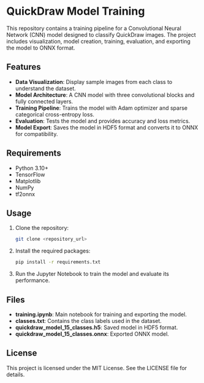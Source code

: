 # QuickDraw Model Training

This repository contains a training pipeline for a Convolutional Neural Network (CNN) model designed to classify QuickDraw images. The project includes visualization, model creation, training, evaluation, and exporting the model to ONNX format.

## Features

- **Data Visualization**: Display sample images from each class to understand the dataset.
- **Model Architecture**: A CNN model with three convolutional blocks and fully connected layers.
- **Training Pipeline**: Trains the model with Adam optimizer and sparse categorical cross-entropy loss.
- **Evaluation**: Tests the model and provides accuracy and loss metrics.
- **Model Export**: Saves the model in HDF5 format and converts it to ONNX for compatibility.

## Requirements

- Python 3.10+
- TensorFlow
- Matplotlib
- NumPy
- tf2onnx

## Usage

1. Clone the repository:
    ```bash
    git clone <repository_url>
    ```

2. Install the required packages:
    ```bash
    pip install -r requirements.txt
    ```

3. Run the Jupyter Notebook to train the model and evaluate its performance.

## Files

- **training.ipynb**: Main notebook for training and exporting the model.
- **classes.txt**: Contains the class labels used in the dataset.
- **quickdraw_model_15_classes.h5**: Saved model in HDF5 format.
- **quickdraw_model_15_classes.onnx**: Exported ONNX model.

## License

This project is licensed under the MIT License. See the LICENSE file for details.

